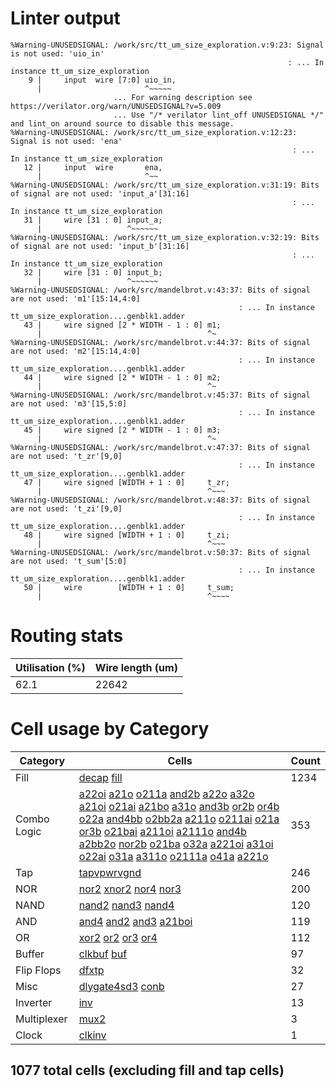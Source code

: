 # Linter output

    %Warning-UNUSEDSIGNAL: /work/src/tt_um_size_exploration.v:9:23: Signal is not used: 'uio_in'
                                                                  : ... In instance tt_um_size_exploration
        9 |     input  wire [7:0] uio_in,    
          |                       ^~~~~~
                           ... For warning description see https://verilator.org/warn/UNUSEDSIGNAL?v=5.009
                           ... Use "/* verilator lint_off UNUSEDSIGNAL */" and lint_on around source to disable this message.
    %Warning-UNUSEDSIGNAL: /work/src/tt_um_size_exploration.v:12:23: Signal is not used: 'ena'
                                                                   : ... In instance tt_um_size_exploration
       12 |     input  wire       ena,       
          |                       ^~~
    %Warning-UNUSEDSIGNAL: /work/src/tt_um_size_exploration.v:31:19: Bits of signal are not used: 'input_a'[31:16]
                                                                   : ... In instance tt_um_size_exploration
       31 |     wire [31 : 0] input_a;
          |                   ^~~~~~~
    %Warning-UNUSEDSIGNAL: /work/src/tt_um_size_exploration.v:32:19: Bits of signal are not used: 'input_b'[31:16]
                                                                   : ... In instance tt_um_size_exploration
       32 |     wire [31 : 0] input_b;
          |                   ^~~~~~~
    %Warning-UNUSEDSIGNAL: /work/src/mandelbrot.v:43:37: Bits of signal are not used: 'm1'[15:14,4:0]
                                                       : ... In instance tt_um_size_exploration....genblk1.adder
       43 |     wire signed [2 * WIDTH - 1 : 0] m1;
          |                                     ^~
    %Warning-UNUSEDSIGNAL: /work/src/mandelbrot.v:44:37: Bits of signal are not used: 'm2'[15:14,4:0]
                                                       : ... In instance tt_um_size_exploration....genblk1.adder
       44 |     wire signed [2 * WIDTH - 1 : 0] m2;
          |                                     ^~
    %Warning-UNUSEDSIGNAL: /work/src/mandelbrot.v:45:37: Bits of signal are not used: 'm3'[15,5:0]
                                                       : ... In instance tt_um_size_exploration....genblk1.adder
       45 |     wire signed [2 * WIDTH - 1 : 0] m3;
          |                                     ^~
    %Warning-UNUSEDSIGNAL: /work/src/mandelbrot.v:47:37: Bits of signal are not used: 't_zr'[9,0]
                                                       : ... In instance tt_um_size_exploration....genblk1.adder
       47 |     wire signed [WIDTH + 1 : 0]     t_zr;
          |                                     ^~~~
    %Warning-UNUSEDSIGNAL: /work/src/mandelbrot.v:48:37: Bits of signal are not used: 't_zi'[9,0]
                                                       : ... In instance tt_um_size_exploration....genblk1.adder
       48 |     wire signed [WIDTH + 1 : 0]     t_zi;
          |                                     ^~~~
    %Warning-UNUSEDSIGNAL: /work/src/mandelbrot.v:50:37: Bits of signal are not used: 't_sum'[5:0]
                                                       : ... In instance tt_um_size_exploration....genblk1.adder
       50 |     wire        [WIDTH + 1 : 0]     t_sum;
          |                                     ^~~~~

# Routing stats

| Utilisation (%) | Wire length (um) |
|-------------|------------------|
| 62.1 | 22642 |

# Cell usage by Category

| Category | Cells | Count |
|---------------|----------|-------|
|Fill | [decap](https://skywater-pdk.readthedocs.io/en/main/contents/libraries/sky130_fd_sc_hd/cells/decap) [fill](https://skywater-pdk.readthedocs.io/en/main/contents/libraries/sky130_fd_sc_hd/cells/fill) | 1234|
|Combo Logic | [a22oi](https://skywater-pdk.readthedocs.io/en/main/contents/libraries/sky130_fd_sc_hd/cells/a22oi) [a21o](https://skywater-pdk.readthedocs.io/en/main/contents/libraries/sky130_fd_sc_hd/cells/a21o) [o211a](https://skywater-pdk.readthedocs.io/en/main/contents/libraries/sky130_fd_sc_hd/cells/o211a) [and2b](https://skywater-pdk.readthedocs.io/en/main/contents/libraries/sky130_fd_sc_hd/cells/and2b) [a22o](https://skywater-pdk.readthedocs.io/en/main/contents/libraries/sky130_fd_sc_hd/cells/a22o) [a32o](https://skywater-pdk.readthedocs.io/en/main/contents/libraries/sky130_fd_sc_hd/cells/a32o) [a21oi](https://skywater-pdk.readthedocs.io/en/main/contents/libraries/sky130_fd_sc_hd/cells/a21oi) [o21ai](https://skywater-pdk.readthedocs.io/en/main/contents/libraries/sky130_fd_sc_hd/cells/o21ai) [a21bo](https://skywater-pdk.readthedocs.io/en/main/contents/libraries/sky130_fd_sc_hd/cells/a21bo) [a31o](https://skywater-pdk.readthedocs.io/en/main/contents/libraries/sky130_fd_sc_hd/cells/a31o) [and3b](https://skywater-pdk.readthedocs.io/en/main/contents/libraries/sky130_fd_sc_hd/cells/and3b) [or2b](https://skywater-pdk.readthedocs.io/en/main/contents/libraries/sky130_fd_sc_hd/cells/or2b) [or4b](https://skywater-pdk.readthedocs.io/en/main/contents/libraries/sky130_fd_sc_hd/cells/or4b) [o22a](https://skywater-pdk.readthedocs.io/en/main/contents/libraries/sky130_fd_sc_hd/cells/o22a) [and4bb](https://skywater-pdk.readthedocs.io/en/main/contents/libraries/sky130_fd_sc_hd/cells/and4bb) [o2bb2a](https://skywater-pdk.readthedocs.io/en/main/contents/libraries/sky130_fd_sc_hd/cells/o2bb2a) [a211o](https://skywater-pdk.readthedocs.io/en/main/contents/libraries/sky130_fd_sc_hd/cells/a211o) [o211ai](https://skywater-pdk.readthedocs.io/en/main/contents/libraries/sky130_fd_sc_hd/cells/o211ai) [o21a](https://skywater-pdk.readthedocs.io/en/main/contents/libraries/sky130_fd_sc_hd/cells/o21a) [or3b](https://skywater-pdk.readthedocs.io/en/main/contents/libraries/sky130_fd_sc_hd/cells/or3b) [o21bai](https://skywater-pdk.readthedocs.io/en/main/contents/libraries/sky130_fd_sc_hd/cells/o21bai) [a211oi](https://skywater-pdk.readthedocs.io/en/main/contents/libraries/sky130_fd_sc_hd/cells/a211oi) [a2111o](https://skywater-pdk.readthedocs.io/en/main/contents/libraries/sky130_fd_sc_hd/cells/a2111o) [and4b](https://skywater-pdk.readthedocs.io/en/main/contents/libraries/sky130_fd_sc_hd/cells/and4b) [a2bb2o](https://skywater-pdk.readthedocs.io/en/main/contents/libraries/sky130_fd_sc_hd/cells/a2bb2o) [nor2b](https://skywater-pdk.readthedocs.io/en/main/contents/libraries/sky130_fd_sc_hd/cells/nor2b) [o21ba](https://skywater-pdk.readthedocs.io/en/main/contents/libraries/sky130_fd_sc_hd/cells/o21ba) [o32a](https://skywater-pdk.readthedocs.io/en/main/contents/libraries/sky130_fd_sc_hd/cells/o32a) [a221oi](https://skywater-pdk.readthedocs.io/en/main/contents/libraries/sky130_fd_sc_hd/cells/a221oi) [a31oi](https://skywater-pdk.readthedocs.io/en/main/contents/libraries/sky130_fd_sc_hd/cells/a31oi) [o22ai](https://skywater-pdk.readthedocs.io/en/main/contents/libraries/sky130_fd_sc_hd/cells/o22ai) [o31a](https://skywater-pdk.readthedocs.io/en/main/contents/libraries/sky130_fd_sc_hd/cells/o31a) [a311o](https://skywater-pdk.readthedocs.io/en/main/contents/libraries/sky130_fd_sc_hd/cells/a311o) [o2111a](https://skywater-pdk.readthedocs.io/en/main/contents/libraries/sky130_fd_sc_hd/cells/o2111a) [o41a](https://skywater-pdk.readthedocs.io/en/main/contents/libraries/sky130_fd_sc_hd/cells/o41a) [a221o](https://skywater-pdk.readthedocs.io/en/main/contents/libraries/sky130_fd_sc_hd/cells/a221o) | 353|
|Tap | [tapvpwrvgnd](https://skywater-pdk.readthedocs.io/en/main/contents/libraries/sky130_fd_sc_hd/cells/tapvpwrvgnd) | 246|
|NOR | [nor2](https://skywater-pdk.readthedocs.io/en/main/contents/libraries/sky130_fd_sc_hd/cells/nor2) [xnor2](https://skywater-pdk.readthedocs.io/en/main/contents/libraries/sky130_fd_sc_hd/cells/xnor2) [nor4](https://skywater-pdk.readthedocs.io/en/main/contents/libraries/sky130_fd_sc_hd/cells/nor4) [nor3](https://skywater-pdk.readthedocs.io/en/main/contents/libraries/sky130_fd_sc_hd/cells/nor3) | 200|
|NAND | [nand2](https://skywater-pdk.readthedocs.io/en/main/contents/libraries/sky130_fd_sc_hd/cells/nand2) [nand3](https://skywater-pdk.readthedocs.io/en/main/contents/libraries/sky130_fd_sc_hd/cells/nand3) [nand4](https://skywater-pdk.readthedocs.io/en/main/contents/libraries/sky130_fd_sc_hd/cells/nand4) | 120|
|AND | [and4](https://skywater-pdk.readthedocs.io/en/main/contents/libraries/sky130_fd_sc_hd/cells/and4) [and2](https://skywater-pdk.readthedocs.io/en/main/contents/libraries/sky130_fd_sc_hd/cells/and2) [and3](https://skywater-pdk.readthedocs.io/en/main/contents/libraries/sky130_fd_sc_hd/cells/and3) [a21boi](https://skywater-pdk.readthedocs.io/en/main/contents/libraries/sky130_fd_sc_hd/cells/a21boi) | 119|
|OR | [xor2](https://skywater-pdk.readthedocs.io/en/main/contents/libraries/sky130_fd_sc_hd/cells/xor2) [or2](https://skywater-pdk.readthedocs.io/en/main/contents/libraries/sky130_fd_sc_hd/cells/or2) [or3](https://skywater-pdk.readthedocs.io/en/main/contents/libraries/sky130_fd_sc_hd/cells/or3) [or4](https://skywater-pdk.readthedocs.io/en/main/contents/libraries/sky130_fd_sc_hd/cells/or4) | 112|
|Buffer | [clkbuf](https://skywater-pdk.readthedocs.io/en/main/contents/libraries/sky130_fd_sc_hd/cells/clkbuf) [buf](https://skywater-pdk.readthedocs.io/en/main/contents/libraries/sky130_fd_sc_hd/cells/buf) | 97|
|Flip Flops | [dfxtp](https://skywater-pdk.readthedocs.io/en/main/contents/libraries/sky130_fd_sc_hd/cells/dfxtp) | 32|
|Misc | [dlygate4sd3](https://skywater-pdk.readthedocs.io/en/main/contents/libraries/sky130_fd_sc_hd/cells/dlygate4sd3) [conb](https://skywater-pdk.readthedocs.io/en/main/contents/libraries/sky130_fd_sc_hd/cells/conb) | 27|
|Inverter | [inv](https://skywater-pdk.readthedocs.io/en/main/contents/libraries/sky130_fd_sc_hd/cells/inv) | 13|
|Multiplexer | [mux2](https://skywater-pdk.readthedocs.io/en/main/contents/libraries/sky130_fd_sc_hd/cells/mux2) | 3|
|Clock | [clkinv](https://skywater-pdk.readthedocs.io/en/main/contents/libraries/sky130_fd_sc_hd/cells/clkinv) | 1|
## 1077 total cells (excluding fill and tap cells)

